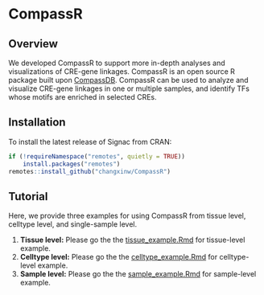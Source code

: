 # CompassR

## Overview
We developed CompassR to support more in-depth analyses and visualizations of CRE-gene linkages. CompassR is an open source R package built upon [CompassDB](http://compass-db.com/). CompassR can be used to analyze and visualize CRE-gene linkages in one or multiple samples, and identify TFs whose motifs are enriched in selected CREs.

## Installation

To install the latest release of Signac from CRAN:

``` r
if (!requireNamespace("remotes", quietly = TRUE))
    install.packages("remotes")
remotes::install_github("changxinw/CompassR")
```

## Tutorial
Here, we provide three examples for using CompassR from tissue level, celltype level, and single-sample level.

1. **Tissue level:**
Please go the the [tissue_example.Rmd](./vignettes/tissue_example.Rmd) for tissue-level example.
2. **Celltype level:**
Please go the the [celltype_example.Rmd](./vignettes/celltype_example.Rmd) for celltype-level example.
3. **Sample level:**
Please go the the [sample_example.Rmd](./vignettes/sample_example.Rmd) for sample-level example.
